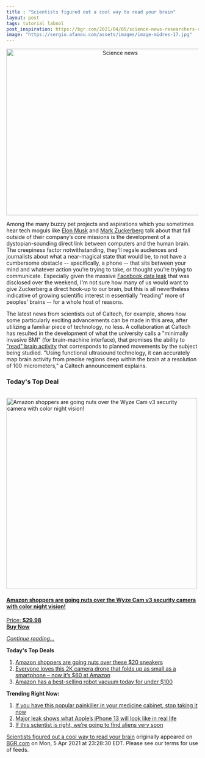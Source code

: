 ```yaml
---
title : "Scientists figured out a cool way to read your brain"
layout: post
tags: tutorial labnol
post_inspiration: https://bgr.com/2021/04/05/science-news-researchers-read-human-brain-ultrasound/
image: "https://sergio.afanou.com/assets/images/image-midres-17.jpg"
---
```


<center><a href="https://bgr.com/2021/04/05/science-news-researchers-read-human-brain-ultrasound/" class="bgr-rss-featured-image bgr-rss-test-class"><img loading="lazy" width="581" height="436" src="https://bgr.com/wp-content/uploads/2021/04/adobestock_250313661.jpg?quality=70&amp;strip=all&amp;w=581" class="attachment-feed_normal size-feed_normal wp-post-image" alt="Science news" loading="lazy" srcset="https://bgr.com/wp-content/uploads/2021/04/adobestock_250313661.jpg 1200w, https://bgr.com/wp-content/uploads/2021/04/adobestock_250313661.jpg?resize=150,113 150w, https://bgr.com/wp-content/uploads/2021/04/adobestock_250313661.jpg?resize=300,225 300w, https://bgr.com/wp-content/uploads/2021/04/adobestock_250313661.jpg?resize=768,576 768w, https://bgr.com/wp-content/uploads/2021/04/adobestock_250313661.jpg?resize=1024,768 1024w, https://bgr.com/wp-content/uploads/2021/04/adobestock_250313661.jpg?resize=581,436 581w, https://bgr.com/wp-content/uploads/2021/04/adobestock_250313661.jpg?resize=664,498 664w, https://bgr.com/wp-content/uploads/2021/04/adobestock_250313661.jpg?resize=782,587 782w, https://bgr.com/wp-content/uploads/2021/04/adobestock_250313661.jpg?resize=827,620 827w, https://bgr.com/wp-content/uploads/2021/04/adobestock_250313661.jpg?resize=120,90 120w, https://bgr.com/wp-content/uploads/2021/04/adobestock_250313661.jpg?resize=800,600 800w" sizes="(max-width: 581px) 100vw, 581px" title="Science news" /></a></center><p>Among the many buzzy pet projects and aspirations which you sometimes hear tech moguls like <a href="https://www.cnet.com/news/elon-musk-shows-neuralink-brain-implant-working-in-a-pig/">Elon Musk</a> and <a href="https://www.vox.com/2019/8/30/20835137/facebook-zuckerberg-elon-musk-brain-mind-reading-neuroethics">Mark Zuckerberg</a> talk about that fall outside of their company&rsquo;s core missions is the development of a dystopian-sounding direct link between computers and the human brain. The creepiness factor notwithstanding, they'll regale audiences and journalists about what a near-magical state that would be, to not have a cumbersome obstacle -- specifically, a phone -- that sits between your mind and whatever action you&rsquo;re trying to take, or thought you&rsquo;re trying to communicate. Especially given the massive <a href="https://bgr.com/2021/04/03/facebook-data-leak-533-million-user-records-leaked-online/">Facebook data leak</a> that was disclosed over the weekend, I'm not sure how many of us would want to give Zuckerberg a direct hook-up to our brain, but this is all nevertheless indicative of growing scientific interest in essentially "reading" more of peoples' brains -- for a whole host of reasons.</p>
<p>The latest news from scientists out of Caltech, for example, shows how some particularly exciting advancements can be made in this area, after utilizing a familiar piece of technology, no less. A collaboration at Caltech has resulted in the development of what the university calls a "minimally invasive BMI" (for brain-machine interface), that promises the ability to <a href="https://scitechdaily.com/reading-minds-with-ultrasound-caltechs-new-brain-machine-interface/">"read" brain activity</a> that corresponds to planned movements by the subject being studied. "Using functional ultrasound technology, it can accurately map brain activity from precise regions deep within the brain at a resolution of 100 micrometers," a Caltech announcement explains.</p>
<h3>Today's Top Deal</h3>
<p><a href="https://www.amazon.com/dp/B08N66W9WG?tag=b0c55topdeals-20"><br><img height="500px" width="500px" src="https://m.media-amazon.com/images/I/51Zhst0pADL.jpg" alt="Amazon shoppers are going nuts over the Wyze Cam v3 security camera with color night vision!"><br></a></p>
<h4><a href="https://www.amazon.com/dp/B08N66W9WG?tag=b0c55rss-20">Amazon shoppers are going nuts over the Wyze Cam v3 security camera with color night vision!</a></h4>
<p><a href="https://www.amazon.com/dp/B08N66W9WG?tag=b0c55rss-20">Price: <strong>$29.98</strong></a><br><strong><a href="https://www.amazon.com/dp/B08N66W9WG?tag=b0c55rss-20">Buy Now</a></strong></p>
<p><a href="https://bgr.com/2021/04/05/science-news-researchers-read-human-brain-ultrasound/" class="more-link"><em>Continue reading...</em></a></p>

<p><strong>Today's Top Deals</strong></p>
<ol>
<li><a href="https://bgr.com/2021/04/05/amazon-shoppers-are-going-nuts-over-these-20-sneakers/?utm_source=rss&#038;utm_campaign=topdeals">Amazon shoppers are going nuts over these $20 sneakers</a></li>
<li><a href="https://bgr.com/2021/04/05/drone-with-camera-amazon-best-deal-april-2021-potensic-elfin/?utm_source=rss&#038;utm_campaign=topdeals">Everyone loves this 2K camera drone that folds up as small as a smartphone &#8211; now it&#8217;s $60 at Amazon</a></li>
<li><a href="https://bgr.com/2021/04/05/best-robot-vacuum-deals-on-amazon-april-2021/?utm_source=rss&#038;utm_campaign=topdeals">Amazon has a best-selling robot vacuum today for under $100</a></li>
</ol>

<p><strong>Trending Right Now:</strong></p>
<ol>
<li><a href="https://bgr.com/2021/04/05/drug-recall-acetaminophen-tablets/">If you have this popular painkiller in your medicine cabinet, stop taking it now</a></li>
<li><a href="https://bgr.com/2021/04/05/iphone-13-pro-release-notch-smaller-design-mockup/">Major leak shows what Apple&#8217;s iPhone 13 will look like in real life</a></li>
<li><a href="https://bgr.com/2021/04/05/alien-life-discovery-james-webb/">If this scientist is right, we’re going to find aliens very soon</a></li>
</ol>
<p><a href="https://bgr.com/2021/04/05/science-news-researchers-read-human-brain-ultrasound/">Scientists figured out a cool way to read your brain</a> originally appeared on <a href="http://bgr.com">BGR.com</a> on Mon, 5 Apr 2021 at 23:28:30 EDT. Please see our terms for use of feeds.</p>